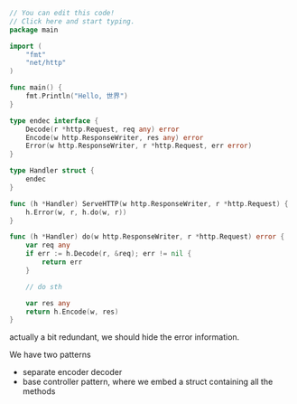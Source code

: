 ```go
// You can edit this code!
// Click here and start typing.
package main

import (
	"fmt"
	"net/http"
)

func main() {
	fmt.Println("Hello, 世界")
}

type endec interface {
	Decode(r *http.Request, req any) error
	Encode(w http.ResponseWriter, res any) error
	Error(w http.ResponseWriter, r *http.Request, err error)
}

type Handler struct {
	endec
}

func (h *Handler) ServeHTTP(w http.ResponseWriter, r *http.Request) {
	h.Error(w, r, h.do(w, r))
}

func (h *Handler) do(w http.ResponseWriter, r *http.Request) error {
	var req any
	if err := h.Decode(r, &req); err != nil {
		return err
	}

	// do sth

	var res any
	return h.Encode(w, res)
}
```

actually a bit redundant, we should hide the error information.

We have two patterns

- separate encoder decoder
- base controller pattern, where we embed a struct containing all the methods
